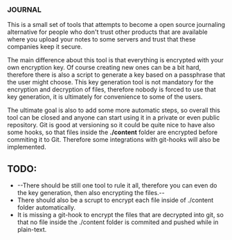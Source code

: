 ### JOURNAL

This is a small set of tools that attempts to become a open source journaling alternative for people who don't trust other products that are available where you upload your notes to some servers and trust that these companies keep it secure.

The main difference about this tool is that everything is encrypted with your own encryption key. Of course creating new ones can be a bit hard, therefore there is also a script to generate a key based on a passphrase that the user might choose. This key generation tool is not mandatory for the encryption and decryption of files, therefore nobody is forced to use that key generation, it is ultimately for convenience to some of the users.

The ultimate goal is also to add some more automatic steps, so overall this tool can be closed and anyone can start using it in a private or even public repository. Git is good at versioning so it could be quite nice to have also some hooks, so that files inside the __./content__ folder are encrypted before commiting it to Git. Therefore some integrations with git-hooks will also be implemented.



## TODO:
 * --There should be still one tool to rule it all, therefore you can even do the key generation, then also encrypting the files.--
 * There should also be a scrupt to encrypt each file inside of ./content folder automatically.
 * It is missing a git-hook to encrypt the files that are decrypted into git, so that no file inside the ./content folder is commited and pushed while in plain-text.
